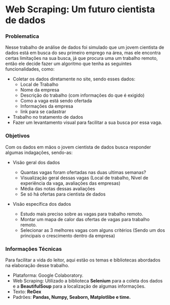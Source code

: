 <h1>Web Scraping: Um futuro cientista de dados</h1>
<h3>Problematica</h3>
Nesse trabalho de análise de dados foi simulado que um jovem cientista de dados está em busca do seu primeiro emprego na área, mas ele encontra certas limitações na sua 
busca, já que procura uma um trabalho remoto, então ele decide fazer um algoritmo que tenha as seguintes funcionalidades, como:

- Coletar os dados diretamente no site, sendo esses dados:
  - Local de Trabalho
  - Nome da empresa
  - Descrição do trabalho (com informações do que é exigido)
  - Como a vaga está sendo ofertada
  - Informações da empresa
  - link para se cadastrar
- Trabalho no tratamento de dados
- Fazer um levantamento visual para facilitar a sua busca por essa vaga.

<h3>Objetivos</h3>
Com os dados em mãos o jovem cientista de dados busca responder algumas indagações, sendo-as:

- Visão geral dos dados 
  - Quantas vagas foram ofertadas nas duas ultimas semanas?
  - Visualização geral dessas vagas (Local de trabalho, Nivel de experiência da vaga, avaliações das empresas)
  - Média das notas dessas avaliações
  - Se só há ofertas para cientista de dados
 
 
 - Visão específica dos dados
   - Estudo mais preciso sobre as vagas para trabalho remoto.
   - Montar um mapa de calor das ofertas de vagas para trabalho remoto.
    - Selecionar as 3 melhores vagas com alguns critérios (Sendo um dos principais o crescimento dentro da empresa)


<h3>Informações Técnicas</h3>
Para facilitar a vida do leitor, aqui estão os temas e bibliotecas abordados na elaboração desse trabalho.

- Plataforma: Google Colaboratory.
- Web Scraping: Utilizado a biblioteca **Selenium** para a coleta dos dados e a **BeautifulSoup** para a localização de algumas informações.
- Texto: **ReGex** 
- Padrões: **Pandas, Numpy,  Seaborn, Matplotlibe e time.** 

